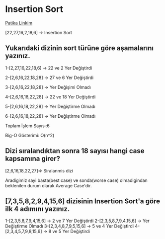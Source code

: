 # Insertion Sort
[Patika Linkim](https://app.patika.dev/metekaratepe)

[22,27,16,2,18,6] -> Insertion Sort

## Yukarıdaki dizinin sort türüne göre aşamalarını yazınız.

1-[2,27,16,22,18,6] -> 22 ve 2 Yer Değiştirdi

2-[2,6,16,22,18,28] -> 27 ve 6 Yer Değiştirdi 

3-[2,6,16,22,18,28] -> Yer Değişimi Olmadı

4-[2,6,16,18,22,28] -> 22 ve 18 Yer Değiştirdi

5-[2,6,16,18,22,28] -> Yer Değiştirme Olmadı

6-[2,6,16,18,22,28] -> Yer Değiştirme Olmadı
 
 Toplam İşlem Sayısı:6
  
 Big-O Gösterimi: O(n^2)

## Dizi sıralandıktan sonra 18 sayısı hangi case kapsamına girer? 

[2,6,16,18,22,27]=> Siralanmis dizi

Aradigimiz sayi basta(best case) ve sonda(worse case) olmadigindan beklenilen durum olarak Average Case'dir.

## [7,3,5,8,2,9,4,15,6] dizisinin Insertion Sort'a göre ilk 4 adımını yazınız.

1-[2,3,5,8,7,9,4,15,6] -> 2 ve 7 Yer Değiştirdi
2-[2,3,5,8,7,9,4,15,6] -> Yer Değiştirme Olmadı
3-[2,3,4,8,7,9,5,15,6] -> 5 ve 4 Yer Değiştirdi
4-[2,3,4,5,7,9,8,15,6] -> 8 ve 5 Yer Değiştirdi